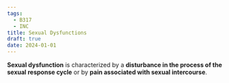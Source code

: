 ```yaml
---
tags:
  - B317
  - INC
title: Sexual Dysfunctions
draft: true
date: 2024-01-01
---
```

**Sexual dysfunction** is characterized by a **disturbance in the process of the sexual response cycle** or by **pain associated with sexual intercourse**.